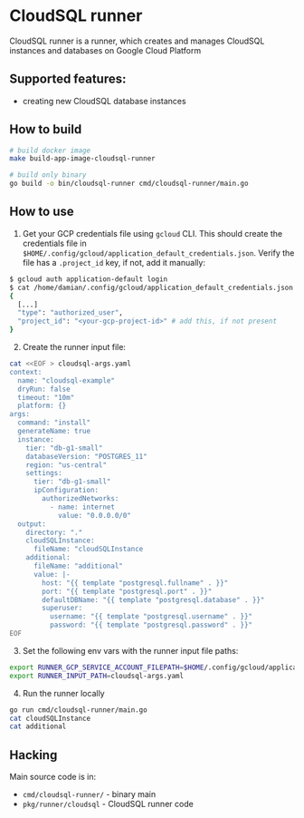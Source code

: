 # CloudSQL runner

CloudSQL runner is a runner, which creates and manages CloudSQL instances and databases on Google Cloud Platform

## Supported features:

- creating new CloudSQL database instances

## How to build

```bash
# build docker image
make build-app-image-cloudsql-runner

# build only binary
go build -o bin/cloudsql-runner cmd/cloudsql-runner/main.go
```

## How to use

1. Get your GCP credentials file using `gcloud` CLI. This should create the credentials file in `$HOME/.config/gcloud/application_default_credentials.json`. Verify the file has a `.project_id` key, if not, add it manually:
```bash
$ gcloud auth application-default login
$ cat /home/damian/.config/gcloud/application_default_credentials.json
{
  [...]
  "type": "authorized_user",
  "project_id": "<your-gcp-project-id>" # add this, if not present
}
```

2. Create the runner input file:
```bash
cat <<EOF > cloudsql-args.yaml
context:
  name: "cloudsql-example"
  dryRun: false
  timeout: "10m"
  platform: {}
args:
  command: "install"
  generateName: true
  instance:
    tier: "db-g1-small"
    databaseVersion: "POSTGRES_11"
    region: "us-central"
    settings:
      tier: "db-g1-small"
      ipConfiguration:
        authorizedNetworks:
          - name: internet
            value: "0.0.0.0/0"
  output:
    directory: "."
    cloudSQLInstance:
      fileName: "cloudSQLInstance
    additional:
      fileName: "additional"
      value: |-
        host: "{{ template "postgresql.fullname" . }}"
        port: "{{ template "postgresql.port" . }}"
        defaultDBName: "{{ template "postgresql.database" . }}"
        superuser:
          username: "{{ template "postgresql.username" . }}"
          password: "{{ template "postgresql.password" . }}"
EOF
```

3. Set the following env vars with the runner input file paths:
```bash
export RUNNER_GCP_SERVICE_ACCOUNT_FILEPATH=$HOME/.config/gcloud/application_default_credentials.json
export RUNNER_INPUT_PATH=cloudsql-args.yaml
```

4. Run the runner locally
```bash
go run cmd/cloudsql-runner/main.go
cat cloudSQLInstance
cat additional
```

## Hacking

Main source code is in:
- `cmd/cloudsql-runner/` - binary main
- `pkg/runner/cloudsql` - CloudSQL runner code
